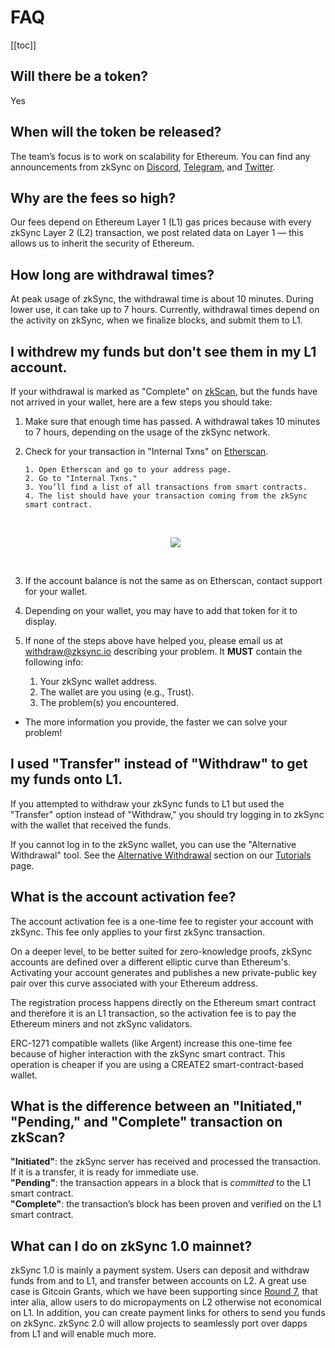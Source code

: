 # FAQ

[[toc]]

## Will there be a token?

Yes

## When will the token be released?

The team’s focus is to work on scalability for Ethereum. You can find any announcements from zkSync on [Discord](https://discord.com/invite/px2aR7w), [Telegram](https://t.me/zksync), and [Twitter](https://twitter.com/zksync).

## Why are the fees so high?

Our fees depend on Ethereum Layer 1 (L1) gas prices because with every zkSync Layer 2 (L2) transaction, we post related data on Layer 1 — this allows us to inherit the security of Ethereum.

## How long are withdrawal times?

At peak usage of zkSync, the withdrawal time is about 10 minutes. During lower use, it can take up to 7 hours. Currently, withdrawal times depend on the activity on zkSync, when we finalize blocks, and submit them to L1.

## I withdrew my funds but don't see them in my L1 account.

If your withdrawal is marked as "Complete" on [zkScan](https://zkscan.io/), but the funds have not arrived in your wallet, here are a few steps you should take:

1.  Make sure that enough time has passed. A withdrawal takes 10 minutes to 7 hours, depending on the usage of the zkSync network.

2.  Check for your transaction in "Internal Txns" on [Etherscan](https://etherscan.io/).

        1. Open Etherscan and go to your address page.
        2. Go to "Internal Txns."
        3. You’ll find a list of all transactions from smart contracts.
        4. The list should have your transaction coming from the zkSync smart contract.

    <br>
    <p align="center">
    <img src="https://raw.githubusercontent.com/matter-labs/zksync-docs/master/docs/images/int-txns.png">
    </p>
    <br>

3.  If the account balance is not the same as on Etherscan, contact support for your wallet.

4.  Depending on your wallet, you may have to add that token for it to display.

5.  If none of the steps above have helped you, please email us at withdraw@zksync.io describing your problem. It **MUST** contain the following info:

    1. Your zkSync wallet address.
    2. The wallet are you using (e.g., Trust).
    3. The problem(s) you encountered.

- The more information you provide, the faster we can solve your problem!

## I used "Transfer" instead of "Withdraw" to get my funds onto L1.

If you attempted to withdraw your zkSync funds to L1 but used the "Transfer" option instead of "Withdraw," you should try logging in to zkSync with the wallet that received the funds.

If you cannot log in to the zkSync wallet, you can use the "Alternative Withdrawal" tool. See the [Alternative Withdrawal](./tutorials.md#alternative-withdrawal) section on our [Tutorials](./tutorials.md) page.

<!-- 1. Enter your address on [zkScan](https://zkscan.io/).
2. Check your account for the following information:
- 1. The account is at least 24 hours old.
- 2. The account has never been activated (i.e., nonce is zero).
<br>
<p align="center">
<img src="https://raw.githubusercontent.com/matter-labs/zksync-docs/master/docs/images/nonce.png">
</p>
<br>

If your account meets the requirements for using the "Alternative Withdrawal" tool, you can follow the steps below to proceed.

1. Go to [Alternative Withdrawal](https://withdraw.zksync.io/).
- *You can also access the “Alternative Withdrawal” tool on the [zkSync.io](http://zksync.io/) webpage under "zkTools.”*
2. Enter the zkSync address that you want the funds moved to Ethereum L1.
3. Select the token you want to be withdrawn.
4. Choose your method of paying the fee.
5. Complete the fee payment process on your wallet.
6. The funds should be in your designated wallet from step 4 within 24 hours and can be see under "Internal Txns" on [Etherscan](https://etherscan.io/).
- If you do not see your funds within 24 hours, please email us at withdraw@zksync.io with the following information:
  - 1. Your zkSync address from step 4.
  - 2. The amount and token.
  - 3. The Ethereum Transaction Hash from Etherscan from step 6.

-->

## What is the account activation fee?

The account activation fee is a one-time fee to register your account with zkSync. This fee only applies to your first zkSync transaction.

On a deeper level, to be better suited for zero-knowledge proofs, zkSync accounts are defined over a different elliptic curve than Ethereum's. Activating your account generates and publishes a new private-public key pair over this curve associated with your Ethereum address.

The registration process happens directly on the Ethereum smart contract and therefore it is an L1 transaction, so the activation fee is to pay the Ethereum miners and not zkSync validators.

ERC-1271 compatible wallets (like Argent) increase this one-time fee because of higher interaction with the zkSync smart contract. This operation is cheaper if you are using a CREATE2 smart-contract-based wallet.

## What is the difference between an "Initiated," "Pending," and "Complete" transaction on zkScan?

**"Initiated"**: the zkSync server has received and processed the transaction. If it is a transfer, it is ready for immediate use.</br>
**"Pending"**: the transaction appears in a block that is _committed_ to the L1 smart contract.</br>
**"Complete"**: the transaction’s block has been proven and verified on the L1 smart contract.

## What can I do on zkSync 1.0 mainnet?

zkSync 1.0 is mainly a payment system. Users can deposit and withdraw funds from and to L1, and transfer between accounts on L2. A great use case is Gitcoin Grants, which we
have been supporting since [Round 7](https://gitcoin.co/blog/gitcoin-grants-round-7/), that inter alia, allow users to do micropayments on L2 otherwise not economical on L1.
In addition, you can create payment links for others to send you funds on zkSync. zkSync 2.0 will allow projects to seamlessly port over dapps from L1 and will enable much more.
